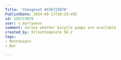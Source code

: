 ```yaml
---
Title: 'Changeset #156723070'
PublishDate: 2024-09-17T10:29:49Z
id: 156723070
user: v_martyanov
comment: Survey whether bicycle pumps are available
created_by: StreetComplete 58.2
tags:
- Montenegro
- Bar

---
```

